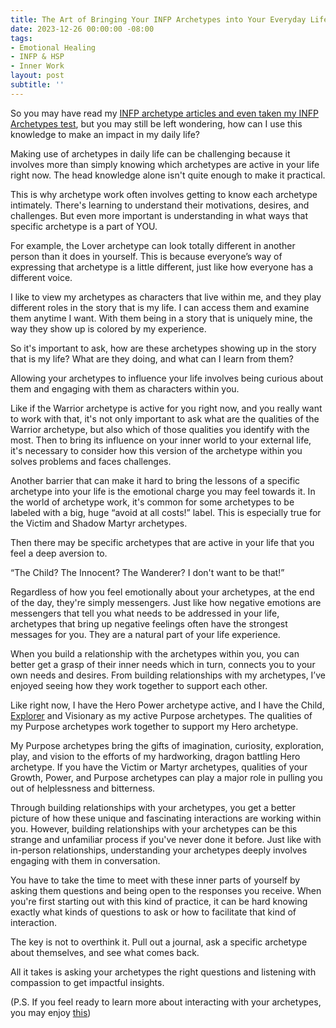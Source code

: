 ```yaml
---
title: The Art of Bringing Your INFP Archetypes into Your Everyday Life 
date: 2023-12-26 00:00:00 -08:00
tags:
- Emotional Healing
- INFP & HSP
- Inner Work
layout: post
subtitle: ''
---
```


So you may have read my [INFP archetype articles and even taken my INFP Archetypes test](https://payhip.com/b/Di7wb), but you may still be left wondering, how can I use this knowledge to make an impact in my daily life?

Making use of archetypes in daily life can be challenging because it involves more than simply knowing which archetypes are active in your life right now. The head knowledge alone isn't quite enough to make it practical.

This is why archetype work often involves getting to know each archetype intimately. There's learning to understand their motivations, desires, and challenges. But even more important is understanding in what ways that specific archetype is a part of YOU.

For example, the Lover archetype can look totally different in another person than it does in yourself. This is because everyone’s way of expressing that archetype is a little different, just like how everyone has a different voice.

I like to view my archetypes as characters that live within me, and they play different roles in the story that is my life. I can access them and examine them anytime I want. With them being in a story that is uniquely mine, the way they show up is colored by my experience. 

So it's important to ask, how are these archetypes showing up in the story that is my life? What are they doing, and what can I learn from them?

Allowing your archetypes to influence your life involves being curious about them and engaging with them as characters within you.

Like if the Warrior archetype is active for you right now, and you really want to work with that, it's not only important to ask what are the qualities of the Warrior archetype, but also which of those qualities you identify with the most. Then to bring its influence on your inner world to your external life, it's necessary to consider how this version of the archetype within you solves problems and faces challenges.

Another barrier that can make it hard to bring the lessons of a specific archetype into your life is the emotional charge you may feel towards it. In the world of archetype work, it's common for some archetypes to be labeled with a big, huge “avoid at all costs!” label. This is especially true for the Victim and Shadow Martyr archetypes. 

Then there may be specific archetypes that are active in your life that you feel a deep aversion to.

“The Child? The Innocent? The Wanderer? I don't want to be that!”

Regardless of how you feel emotionally about your archetypes, at the end of the day, they're simply messengers. Just like how negative emotions are messengers that tell you what needs to be addressed in your life, archetypes that bring up negative feelings often have the strongest messages for you. They are a natural part of your life experience.

When you build a relationship with the archetypes within you, you can better get a grasp of their inner needs which in turn, connects you to your own needs and desires. From building relationships with my archetypes, I’ve enjoyed seeing how they work together to support each other. 

Like right now, I have the Hero Power archetype active, and I have the Child, [Explorer](https://arcadiapage.com/2023-10-31-Multipotentialite-You're-Not-As-Lost-As-You-Think/) and Visionary as my active Purpose archetypes.  The qualities of my Purpose archetypes work together to support my Hero archetype. 

My Purpose archetypes bring the gifts of imagination, curiosity, exploration, play, and vision to the efforts of my hardworking, dragon battling Hero archetype. If you have the Victim or Martyr archetypes, qualities of your Growth, Power, and Purpose archetypes can play a major role in pulling you out of helplessness and bitterness.

Through building relationships with your archetypes, you get a better picture of how these unique and fascinating interactions are working within you. However, building relationships with your archetypes can be this strange and unfamiliar process if you've never done it before. Just like with in-person relationships, understanding your archetypes deeply involves engaging with them in conversation. 

You have to take the time to meet with these inner parts of yourself by asking them questions and being open to the responses you receive. When you're first starting out with this kind of practice, it can be hard knowing exactly what kinds of questions to ask or how to facilitate that kind of interaction.

The key is not to overthink it. Pull out a journal, ask a specific archetype about themselves, and see what comes back. 

All it takes is asking your archetypes the right questions and listening with compassion to get impactful insights. 

(P.S. If you feel ready to learn more about interacting with your archetypes, you may enjoy [this](https://payhip.com/b/1q4ld))
